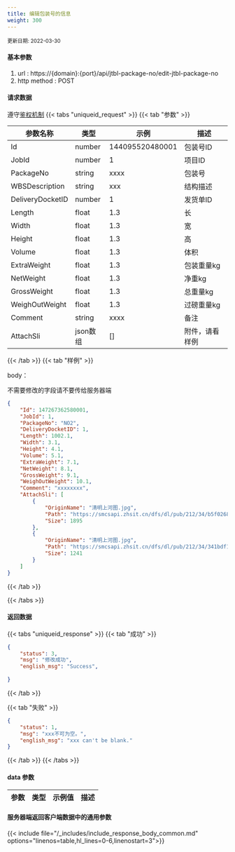 ```yaml
---
title: 编辑包装号的信息
weight: 300
---
```


<small>更新日期: 2022-03-30</small>

#### 基本参数
1. url : https://{domain}:{port}/api/jtbl-package-no/edit-jtbl-package-no
2. http method : POST

#### 请求数据
遵守[鉴权机制](/auth/)
{{< tabs "uniqueid_request" >}}
{{< tab "参数" >}} 

|  参数名称   |  类型 |  示例 |  描述 |
|  ----  | ----  | ----  | ----  |
|  Id  | number  | 144095520480001  | 包装号ID |
|  JobId  | number  | 1  | 项目ID |
|  PackageNo  | string  |  xxxx | 包装号 |
|  WBSDescription  | string  | xxx  | 结构描述 |
|  DeliveryDocketID  | number  | 1  | 发货单ID |
|  Length  | float  | 1.3  | 长 |
|  Width  | float  | 1.3  | 宽 |
|  Height  | float  | 1.3  | 高 |
|  Volume  | float  | 1.3  | 体积 |
|  ExtraWeight  | float  | 1.3  | 包装重量kg |
|  NetWeight  | float  | 1.3  | 净重kg |
|  GrossWeight  | float  | 1.3  | 总重量kg |
|  WeighOutWeight  | float  | 1.3  | 过磅重量kg |
|  Comment  | string  | xxxx  | 备注 |  
|  AttachSli  | json数组  | []  | 附件，请看样例 |

{{< /tab >}}
{{< tab "样例" >}}


body： 

不需要修改的字段请不要传给服务器端

```json
{
    "Id": 147267362580001,
    "JobId": 1,
    "PackageNo": "NO2",
    "DeliveryDocketID": 1,
    "Length": 1002.1,
    "Width": 3.1,
    "Height": 4.1,
    "Volume": 5.1,
    "ExtraWeight": 7.1,
    "NetWeight": 8.1,
    "GrossWeight": 9.1,
    "WeighOutWeight": 10.1,
    "Comment": "xxxxxxxx",
    "AttachSli": [
        {
            "OriginName": "清明上河图.jpg",
            "Path": "https://smcsapi.zhsit.cn/dfs/dl/pub/212/34/b5f02682d8b69471b70ec415acc9965e_1895.png",
            "Size": 1895
        },
        {
            "OriginName": "清明上河图.jpg",
            "Path": "https://smcsapi.zhsit.cn/dfs/dl/pub/212/34/341bdf1f96e41c2da848770b89110909_1241.png",
            "Size": 1241
        }
    ]
}
```
{{< /tab >}}

{{< /tabs >}}


#### 返回数据


{{< tabs "uniqueid_response" >}}
{{< tab "成功" >}} 
```json
{
    "status": 3,
    "msg": "修改成功",
    "english_msg": "Success",
  
}
```   
{{< /tab >}}

{{< tab "失败" >}}
```json
{
    "status": 1,
    "msg": "xxx不可为空。",
    "english_msg": "xxx can't be blank."
}
```
{{< /tab >}}
{{< /tabs >}}
#### data 参数

|  参数   |  类型 |  示例值 |  描述 |
|  ----  | ----  | ----  |----  |
 
#### 服务器端返回客户端数据中的通用参数

{{< include file="/_includes/include_response_body_common.md"  options="linenos=table,hl_lines=0-6,linenostart=3">}}
